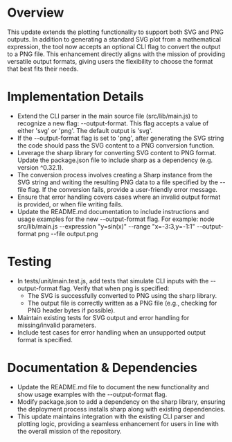 # Overview

This update extends the plotting functionality to support both SVG and PNG outputs. In addition to generating a standard SVG plot from a mathematical expression, the tool now accepts an optional CLI flag to convert the output to a PNG file. This enhancement directly aligns with the mission of providing versatile output formats, giving users the flexibility to choose the format that best fits their needs.

# Implementation Details

- Extend the CLI parser in the main source file (src/lib/main.js) to recognize a new flag: --output-format. This flag accepts a value of either 'svg' or 'png'. The default output is 'svg'.
- If the --output-format flag is set to 'png', after generating the SVG string the code should pass the SVG content to a PNG conversion function.
- Leverage the sharp library for converting SVG content to PNG format. Update the package.json file to include sharp as a dependency (e.g. version ^0.32.1).
- The conversion process involves creating a Sharp instance from the SVG string and writing the resulting PNG data to a file specified by the --file flag. If the conversion fails, provide a user-friendly error message.
- Ensure that error handling covers cases where an invalid output format is provided, or when file writing fails.
- Update the README.md documentation to include instructions and usage examples for the new --output-format flag. For example:
  node src/lib/main.js --expression "y=sin(x)" --range "x=-3:3,y=-1:1" --output-format png --file output.png

# Testing

- In tests/unit/main.test.js, add tests that simulate CLI inputs with the --output-format flag. Verify that when png is specified:
  - The SVG is successfully converted to PNG using the sharp library.
  - The output file is correctly written as a PNG file (e.g., checking for PNG header bytes if possible).
- Maintain existing tests for SVG output and error handling for missing/invalid parameters.
- Include test cases for error handling when an unsupported output format is specified.

# Documentation & Dependencies

- Update the README.md file to document the new functionality and show usage examples with the --output-format flag.
- Modify package.json to add a dependency on the sharp library, ensuring the deployment process installs sharp along with existing dependencies.
- This update maintains integration with the existing CLI parser and plotting logic, providing a seamless enhancement for users in line with the overall mission of the repository.